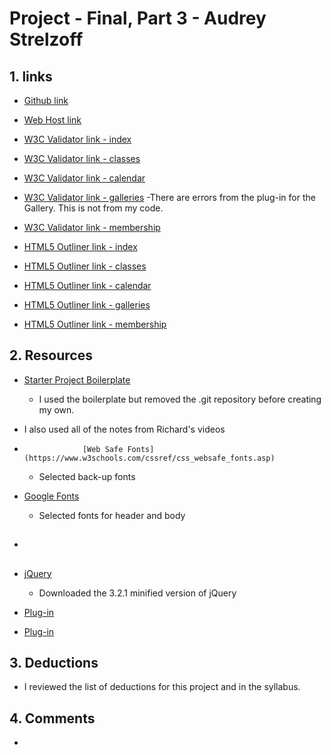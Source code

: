 # Project - Final, Part 3 - Audrey Strelzoff

## 1. links

* [Github link](https://github.com/astrelzoff/project_final3_strelzoff_audrey)

* [Web Host link](http://www.strelzoffs.com/project_final3_strelzoff_audrey/)

* [W3C Validator link - index](http://validator.w3.org/unicorn/check?ucn_uri=www.strelzoffs.com%2Fproject_final3_strelzoff_audrey%2F&ucn_task=conformance#)

* [W3C Validator link - classes](http://validator.w3.org/unicorn/check?ucn_uri=www.strelzoffs.com%2Fproject_final3_strelzoff_audrey%2Fclasses.html&ucn_lang=en&ucn_task=conformance#)

* [W3C Validator link - calendar](http://validator.w3.org/unicorn/check?ucn_uri=www.strelzoffs.com%2Fproject_final3_strelzoff_audrey%2Fcalendar.html&ucn_lang=en&ucn_task=conformance#)

* [W3C Validator link - galleries](http://validator.w3.org/unicorn/check?ucn_uri=www.strelzoffs.com%2Fproject_final3_strelzoff_audrey%2Fgalleries.html&ucn_lang=en&ucn_task=conformance#)
    -There are errors from the plug-in for the Gallery. This is not from my code.

* [W3C Validator link - membership](http://validator.w3.org/unicorn/check?ucn_uri=www.strelzoffs.com%2Fproject_final3_strelzoff_audrey%2Fmembership.html&ucn_task=conformance#)

* [HTML5 Outliner link - index](https://gsnedders.html5.org/outliner/process.py?url=http%3A%2F%2Fwww.strelzoffs.com%2Fproject_final3_strelzoff_audrey%2F)

* [HTML5 Outliner link - classes]()

* [HTML5 Outliner link - calendar]()

* [HTML5 Outliner link - galleries]()

* [HTML5 Outliner link - membership]()

## 2. Resources

* [Starter Project Boilerplate](https://github.com/richardkalehoff/UF-starter-project)
    - I used the boilerplate but removed the .git repository before creating my own.


* I also used all of the notes from Richard's videos


*                  [Web Safe Fonts](https://www.w3schools.com/cssref/css_websafe_fonts.asp)
    - Selected back-up fonts


* [Google Fonts]()
    - Selected fonts for header and body


* []()
    -


* [jQuery](https://jquery.com/download/)
    - Downloaded the 3.2.1 minified version of jQuery




* [ Plug-in]()

* [ Plug-in]()



## 3. Deductions
* I reviewed the list of deductions for this project and in the syllabus.

## 4. Comments
*

